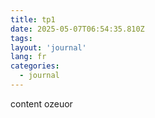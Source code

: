 ```yaml
---
title: tp1
date: 2025-05-07T06:54:35.810Z
tags:
layout: 'journal'
lang: fr
categories: 
  - journal
---
```

content ozeuor